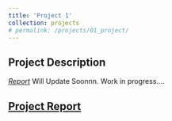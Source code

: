 ```yaml
---
title: 'Project 1'
collection: projects
# permalink: /projects/01_project/
---
```


Project Description
---
 *[Report](http://shtarun.github.io/files/AME_Annual_Report_2019_2020.pdf)*
Will Update Soonnn. Work in progress....

[Project Report](http://exampleurl.com)
---
